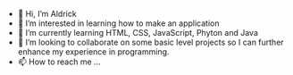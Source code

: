 - 👋 Hi, I’m Aldrick
- 👀 I’m interested in learning how to make an application
- 🌱 I’m currently learning HTML, CSS, JavaScript, Phyton and Java
- 💞️ I’m looking to collaborate on some basic level projects so I can further enhance my experience in programming.
- 📫 How to reach me ...

<!---
ShirakamiKazuo/ShirakamiKazuo is a ✨ special ✨ repository because its `README.md` (this file) appears on your GitHub profile.
You can click the Preview link to take a look at your changes.
--->
